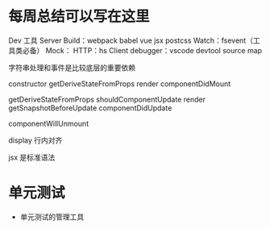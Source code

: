 # 每周总结可以写在这里


Dev 工具
  Server 
    Build：webpack babel vue jsx postcss
    Watch：fsevent（工具类必备）
    Mock：
    HTTP：hs
  Client
    debugger：vscode devtool
    source map


字符串处理和事件是比较底层的重要依赖

constructor
getDeriveStateFromProps
render
componentDidMount

getDeriveStateFromProps
shouldComponentUpdate
render
getSnapshotBeforeUpdate
componentDidUpdate

componentWillUnmount

display 行内对齐

jsx 是标准语法


# 单元测试
  * 单元测试的管理工具